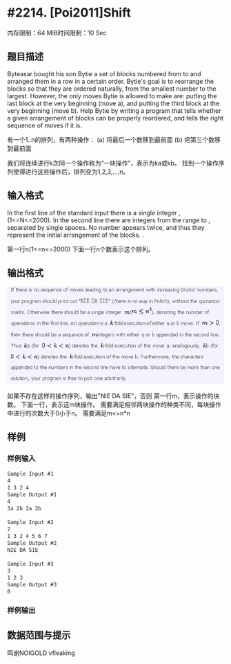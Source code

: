 # #2214. [Poi2011]Shift

内存限制：64 MiB时间限制：10 Sec

## 题目描述

Byteasar bought his son Bytie a set of blocks numbered from to and arranged them in a row in a certain order. Bytie's goal is to rearrange the blocks so that they are ordered naturally, from the smallest number to the largest. However, the only moves Bytie is allowed to make are: putting the last block at the very beginning (move a), and putting the third block at the very beginning (move b). Help Bytie by writing a program that tells whether a given arrangement of blocks can be properly reordered, and tells the right sequence of moves if it is.

有一个1..n的排列，有两种操作：
(a) 将最后一个数移到最前面
(b) 把第三个数移到最前面

我们将连续进行k次同一个操作称为&ldquo;一块操作&rdquo;，表示为ka或kb。
找到一个操作序列使得进行这些操作后，排列变为1,2,3,...,n。

## 输入格式

In the first line of the standard input there is a single integer ,(1<=N<=2000). In the second line there are integers from the range to , separated by single spaces. No number appears twice, and thus they represent the initial arrangement of the blocks. .

第一行n(1<=n<=2000)
下面一行n个数表示这个排列。

## 输出格式

![](images/2214.jpg) 

如果不存在这样的操作序列，输出"NIE DA SIE"，否则
第一行m，表示操作的块数。
下面一行，表示这m块操作。
需要满足相邻两块操作的种类不同，每块操作中进行的次数大于0小于n。
需要满足m<=n*n

## 样例

### 样例输入

    
    Sample Input #1
    4
    1 3 2 4
    Sample Output #1
    4
    3a 2b 2a 2b
    
    Sample Input #2
    7
    1 3 2 4 5 6 7
    Sample Output #2
    NIE DA SIE
    
    Sample Input #3
    3
    1 2 3
    Sample Output #3
    0
    
    

### 样例输出

## 数据范围与提示

鸣谢NOIGOLD vfleaking
